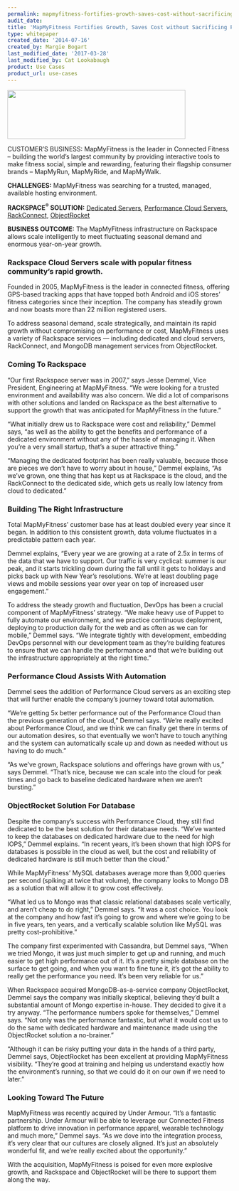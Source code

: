 ```yaml
---
permalink: mapmyfitness-fortifies-growth-saves-cost-without-sacrificing-performance/
audit_date:
title: 'MapMyFitness Fortifies Growth, Saves Cost without Sacrificing Performance'
type: whitepaper
created_date: '2014-07-16'
created_by: Margie Bogart
last_modified_date: '2017-03-28'
last_modified_by: Cat Lookabaugh
product: Use Cases
product_url: use-cases
---
```


<a href="ttp://www.mapmyfitness.com/">
   <img src="{% asset_path use-cases/mapmyfitness-fortifies-growth-saves-cost-without-sacrificing-performance/MapMyFitnesslogo.jpg %}" width="400" height="110" />
</a>

CUSTOMER’S BUSINESS: MapMyFitness is the leader in Connected Fitness –
building the world’s largest community by providing interactive tools to
make fitness social, simple and rewarding, featuring their flagship
consumer brands – MapMyRun, MapMyRide, and MapMyWalk.

**CHALLENGES:** MapMyFitness was searching for a trusted, managed,
available hosting environment.

**RACKSPACE<sup>&reg;</sup> SOLUTION:** [Dedicated
Servers](http://www.rackspace.com/managed-hosting/dedicated-servers/),
[Performance Cloud Servers](http://www.rackspace.com/cloud/servers/),
[RackConnect](http://www.rackspace.com/cloud/hybrid/rackconnect/),
[ObjectRocket](http://www.rackspace.com/objectrocket/)

**BUSINESS OUTCOME:** The MapMyFitness infrastructure on Rackspace
allows scale intelligently to meet fluctuating seasonal demand and
enormous year-on-year growth.

### Rackspace Cloud Servers scale with popular fitness community’s rapid growth.

Founded in 2005, MapMyFitness is the leader in connected fitness,
offering GPS-based tracking apps that have topped both Android and iOS
stores’ fitness categories since their inception. The company has
steadily grown and now boasts more than 22 million registered users.

To address seasonal demand, scale strategically, and maintain its rapid
growth without compromising on performance or cost, MapMyFitness uses a
variety of Rackspace services — including dedicated and cloud servers,
RackConnect, and MongoDB management services from ObjectRocket.

### Coming To Rackspace

“Our first Rackspace server was in 2007,” says Jesse Demmel, Vice
President, Engineering at MapMyFitness. “We were looking for a trusted
environment and availability was also concern. We did a lot of
comparisons with other solutions and landed on Rackspace as the best
alternative to support the growth that was anticipated for MapMyFitness
in the future.”

“What initially drew us to Rackspace were cost and reliability,” Demmel
says, “as well as the ability to get the benefits and performance of a
dedicated environment without any of the hassle of managing it. When
you’re a very small startup, that’s a super attractive thing.”

“Managing the dedicated footprint has been really valuable, because
those are pieces we don’t have to worry about in house,” Demmel
explains, “As we’ve grown, one thing that has kept us at Rackspace is
the cloud, and the RackConnect to the dedicated side, which gets us
really low latency from cloud to dedicated.”

### Building The Right Infrastructure

Total MapMyFitness’ customer base has at least doubled every year since
it began. In addition to this consistent growth, data volume fluctuates
in a predictable pattern each year.

Demmel explains, “Every year we are growing at a rate of 2.5x in terms
of the data that we have to support. Our traffic is very cyclical:
summer is our peak, and it starts trickling down during the fall until
it gets to holidays and picks back up with New Year’s resolutions. We’re
at least doubling page views and mobile sessions year over year on top
of increased user engagement.”

To address the steady growth and fluctuation, DevOps has been a crucial
component of MapMyFitness’ strategy. “We make heavy use of Puppet to
fully automate our environment, and we practice continuous deployment,
deploying to production daily for the web and as often as we can for
mobile,” Demmel says. “We integrate tightly with development, embedding
DevOps personnel with our development team as they’re building features
to ensure that we can handle the performance and that we’re building out
the infrastructure appropriately at the right time.”

### Performance Cloud Assists With Automation

Demmel sees the addition of Performance Cloud servers as an exciting
step that will further enable the company’s journey toward total
automation.

“We’re getting 5x better performance out of the Performance Cloud than
the previous generation of the cloud,” Demmel says. “We’re really
excited about Performance Cloud, and we think we can finally get there
in terms of our automation desires, so that eventually we won’t have to
touch anything and the system can automatically scale up and down as
needed without us having to do much.”

“As we’ve grown, Rackspace solutions and offerings have grown with us,”
says Demmel. “That’s nice, because we can scale into the cloud for peak
times and go back to baseline dedicated hardware when we aren’t
bursting.”

### ObjectRocket Solution For Database

Despite the company’s success with Performance Cloud, they still find
dedicated to be the best solution for their database needs. “We’ve
wanted to keep the databases on dedicated hardware due to the need for
high IOPS,” Demmel explains. “In recent years, it’s been shown that high
IOPS for databases is possible in the cloud as well, but the cost and
reliability of dedicated hardware is still much better than the cloud.”

While MapMyFitness’ MySQL databases average more than 9,000 queries per
second (spiking at twice that volume), the company looks to Mongo DB as
a solution that will allow it to grow cost effectively.

“What led us to Mongo was that classic relational databases scale
vertically, and aren’t cheap to do right,” Demmel says. “It was a cost
choice. You look at the company and how fast it’s going to grow and
where we’re going to be in five years, ten years, and a vertically
scalable solution like MySQL was pretty cost-prohibitive.”

The company first experimented with Cassandra, but Demmel says, “When we
tried Mongo, it was just much simpler to get up and running, and much
easier to get high performance out of it. It’s a pretty simple database
on the surface to get going, and when you want to fine tune it, it’s got
the ability to really get the performance you need. It’s been very
reliable for us.”

When Rackspace acquired MongoDB-as-a-service company ObjectRocket,
Demmel says the company was initially skeptical, believing they’d built
a substantial amount of Mongo expertise in-house. They decided to give
it a try anyway. “The performance numbers spoke for themselves,” Demmel
says. “Not only was the performance fantastic, but what it would cost us
to do the same with dedicated hardware and maintenance made using the
ObjectRocket solution a no-brainer.”

“Although it can be risky putting your data in the hands of a third
party, Demmel says, ObjectRocket has been excellent at providing
MapMyFitness visibility. “They’re good at training and helping us
understand exactly how the environment’s running, so that we could do it
on our own if we need to later.”

### Looking Toward The Future

MapMyFitness was recently acquired by Under Armour. “It’s a fantastic
partnership. Under Armour will be able to leverage our Connected Fitness
platform to drive innovation in performance apparel, wearable technology
and much more,” Demmel says. “As we dove into the integration process,
it’s very clear that our cultures are closely aligned. It’s just an
absolutely wonderful fit, and we’re really excited about the
opportunity.”

With the acquisition, MapMyFitness is poised for even more explosive
growth, and Rackspace and ObjectRocket will be there to support them
along the way.

